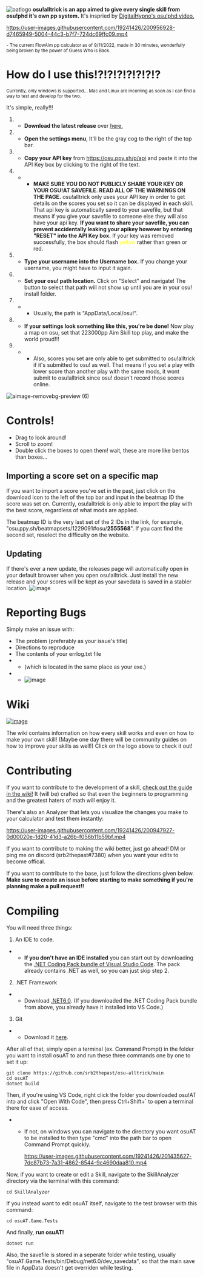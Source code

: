 
![oatlogo](https://user-images.githubusercontent.com/19241426/200944429-65748f64-e1e8-415d-b5a6-1291331385b3.png)
**osu!alltrick is an app aimed to give every single skill from osu!phd it's own pp system.** 
It's inspried by [DigitalHypno's osu!phd video.](https://www.youtube.com/watch?v=uc99yWeP1h4) 

https://user-images.githubusercontent.com/19241426/200956928-d7465949-5004-44c3-b7f7-724dc69ffc09.mp4

<sub> - The current FlowAim pp calculator as of 9/11/2022, made in 30 minutes, wonderfully being broken by the power of Guess Who is Back. </sub>
# How do I use this!?!?!?!?!?!?!?
<sub> Currently, only windows is supported... Mac and Linux are incoming as soon as I can find a way to test and develop for the two.<sub>

It's simple, really!!!
1. - **Download the latest release** over [here.](https://github.com/srb2thepast/osu-alltrick/releases/latest)
2. - **Open the settings menu**, It'll be the gray cog to the right of the top bar.
3. - **Copy your API key** from https://osu.ppy.sh/p/api and paste it into the API Key box by clicking to the right of the text. 
4. - - **MAKE SURE YOU DO NOT PUBLICLY SHARE YOUR KEY OR YOUR OSU!AT SAVEFILE. READ ALL OF THE WARNINGS ON THE PAGE.** osu!alltrick only uses your API key in order to get details on the scores you set so it can be displayed in each skill. That api key is automatically saved to your savefile, but that means if you give your savefile to someone else they will also have your api key. **If you want to share your savefile, you can prevent accidentally leaking your apikey however by entering "RESET" into the API Key box.** If your key was removed successfully, the box should flash <span style="color:yellow">yellow</span> rather than green or red.
5. - **Type your username into the Username box.** If you change your username, you might have to input it again.
6. - **Set your osu! path location.** Click on "Select" and navigate! The button to select that path will not show up until you are in your osu! install folder. 
7. - - Usually, the path is "AppData/Local/osu!".
8. - **If your settings look something like this, you're be done!** Now play a map on osu, set that 223000pp Aim Skill top play, and make the world proud!!!
9. - - Also, scores you set are only able to get submitted to osu!alltrick if it's submitted to osu! as well. That means if you set a play with lower score than another play with the same mods, it wont submit to osu!alltrick since osu! doesn't record those scores online.

![aimage-removebg-preview (6)](https://user-images.githubusercontent.com/19241426/200733022-36f6aba6-dc27-43a1-940c-75493831dea7.png)

# Controls!
- Drag to look around!
- Scroll to zoom!
- Double click the boxes to open them! wait, these are more like bentos than boxes...

## Importing a score set on a specific map
If you want to import a score you've set in the past, just click on the download icon to the left of the top bar and input in the beatmap ID the score was set on. Currently, osu!alltrick is only able to import the play with the best score, regardless of what mods are applied.

The beatmap ID is the very last set of the 2 IDs in the link, for example, "osu.ppy.sh/beatmapsets/1229091#osu/**2555568**". If you cant find the second set, reselect the difficulty on the website.

## Updating
If there's ever a new update, the releases page will automatically open in your default browser when you open osu!alltrick. Just install the new release and your scores will be kept as your savedata is saved in a stabler location.
![image](https://user-images.githubusercontent.com/19241426/200728966-db8ed2fc-f62a-4271-8046-3dcb47c0f8c4.png)

# Reporting Bugs
Simply make an issue with:
- The problem (preferably as your issue's title)
- Directions to reproduce 
- The contents of your errlog.txt file
- - (which is located in the same place as your exe.)
- - ![image](https://user-images.githubusercontent.com/19241426/200729079-14b2911b-9cca-46af-bba4-86d9488c93dd.png)

# Wiki
[![image](https://user-images.githubusercontent.com/19241426/202961627-bdb72750-281a-4ddb-91c4-60f299d9554b.png)](https://www.notion.so/srb2thepast/o-at-Wiki-66777027010443759a7f0274fcae4322)

The wiki contains information on how every skill works and even on how to make your own skill! (Maybe one day there will be community guides on how to improve your skills as well!) Click on the logo above to check it out!

# Contributing
If you want to contribute to the development of a skill, [check out the guide in the wiki!](https://github.com/srb2thepast/osu-alltrick/wiki) It (will be) crafted so that even the beginners to programming and the greatest haters of math will enjoy it. 

There's also an Analyzer that lets you visualize the changes you make to your calculator and test them instantly:

https://user-images.githubusercontent.com/19241426/200947927-0d00020e-1d20-41d3-a26b-f056b11b59bf.mp4


If you want to contribute to making the wiki better, just go ahead! DM or ping me on discord (srb2thepast#7380) when you want your edits to become offical.

If you want to contribute to the base, just follow the directions given below. 
**Make sure to create an issue before starting to make something if you're planning make a pull request!!**

# Compiling

You will need three things:
1. An IDE to code.
* * **If you don't have an IDE installed** you can start out by downloading the [.NET Coding Pack bundle of Visual Studio Code](https://code.visualstudio.com/learn/educators/installers#_net-coding-pack). The pack already contains .NET as well, so you can just skip step 2.
2. .NET Framework
* * Download [.NET6.0](https://dotnet.microsoft.com/en-us/download). (If you downloaded the .NET Coding Pack bundle from above, you already have it installed into VS Code.)
3. Git
* * Download it [here](https://git-scm.com/downloads).


After all of that, simply open a terminal (ex. Command Prompt) in the folder you want to install osuAT to and run these three commands one by one to set it up:
```
git clone https://github.com/srb2thepast/osu-alltrick/main
cd osuAT
dotnet build
```

Then, if you're using VS Code, right click the folder you downloaded osu!AT into and click "Open With Code", then press Ctrl+Shift+` to open a terminal there for ease of access. 
* * If not, on windows you can navigate to the directory you want osuAT to be installed to then type "cmd" into the path bar to open Command Prompt quickly.
    
    
    https://user-images.githubusercontent.com/19241426/201435627-7dc87b73-7a31-4862-8544-9c4690daa810.mp4




Now, if you want to create or edit a Skill, navigate to the SkillAnalyzer directory via the terminal with this command: 
```
cd SkillAnalyzer
```

If you instead want to edit osuAT itself, navigate to the test browser with this command:
```
cd osuAT.Game.Tests
```

And finally, **run osuAT!**
```
dotnet run
```
Also, the savefile is stored in a seperate folder while testing, usually "osuAT.Game.Tests/bin/Debug/net6.0/dev_savedata", so that the main save file in AppData doesn't get overriden while testing.
